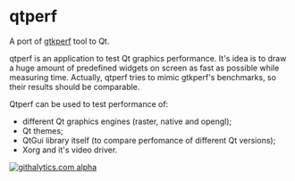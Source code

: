 qtperf
======

A port of [gtkperf](http://gtkperf.sourceforge.net/) tool to Qt.

qtperf is an application to test Qt graphics performance. It's idea is to draw a huge amount of predefined widgets on screen as fast as possible while measuring time. Actually, qtperf tries to mimic gtkperf's benchmarks, so their results should be comparable.

Qtperf can be used to test performance of:
* different Qt graphics engines (raster, native and opengl);
* Qt themes;
* QtGui library itself (to compare perfomance of different Qt versions);
* Xorg and it's video driver.

[![githalytics.com alpha](https://cruel-carlota.pagodabox.com/2b2de99e302d302983590c72d9078619 "githalytics.com")](http://githalytics.com/shuttie/qtperf)
